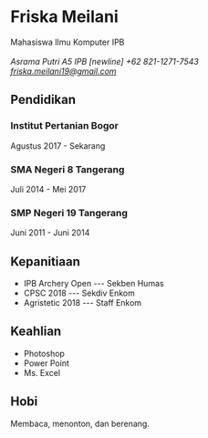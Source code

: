 **Friska Meilani**
===========================
Mahasiswa Ilmu Komputer IPB\
\
*Asrama Putri A5 IPB \[newline]
+62 821-1271-7543 \
friska.meilani19@gmail.com*

## Pendidikan
### Institut Pertanian Bogor
Agustus 2017 - Sekarang

### SMA Negeri 8 Tangerang
Juli 2014 - Mei 2017

### SMP Negeri 19 Tangerang
Juni 2011 - Juni 2014


## Kepanitiaan
- IPB Archery Open --- Sekben Humas
- CPSC 2018 --- Sekdiv Enkom
- Agristetic 2018 --- Staff Enkom

## Keahlian
- Photoshop
- Power Point
- Ms. Excel

## Hobi
Membaca, menonton, dan berenang.
